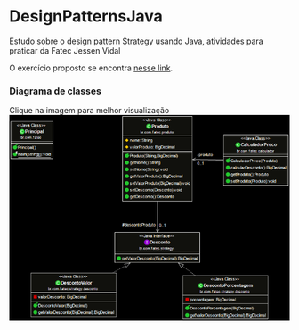 # DesignPatternsJava
Estudo sobre o design pattern Strategy usando Java, atividades para praticar da Fatec Jessen Vidal

O exercício proposto se encontra [nesse link](II.pdf).

### Diagrama de classes
Clique na imagem para melhor visualização
![Class Diagram1](CD2.png)